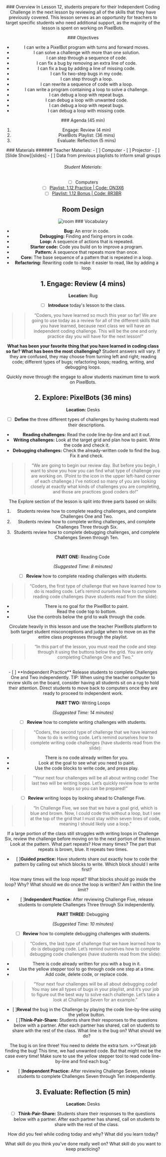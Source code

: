 <header class='header' title='Review' subtitle='Lesson 1.12'/>

<notable>
<iconp src='/icons/activity.png'>### Overview</iconp>
In Lesson 12, students prepare for their Independent Coding Challenge in the next lesson by reviewing all of the skills that they have previously covered. This lesson serves as an opportunity for teachers to target specific students who need additional support, as the majority of the lesson is spent on working on PixelBots.

<iconp src='/icons/objectives.png'>### Objectives</iconp>
- I can write a PixelBot program with turns and forward moves.
- I can solve a challenge with more than one solution.
- I can step through a sequence of code.
- I can fix a bug by removing an extra line of code.
- I can fix a bug by adding a line of missing code.
- I can fix  two-step bugs in my code.
- I can step through a loop.
- I can rewrite a sequence of code with a loop.
- I can write a program containing a loop to solve a challenge.
- I can debug a loop with repeat bugs.
- I can debug a loop with unwanted code.
- I can debug a loop with repeat bugs.
- I can debug a loop with missing code.


<iconp src='/icons/agenda.png'>### Agenda (45 min)</iconp>
1. Engage: Review (4 min)
1. PixelBots Playlist: (36 mins)
1. Evaluate: Reflection (5 mins)

<note>
<iconp src='/icons/materials.png'>### Materials</iconp>
###### Teacher Materials:
- [ ] Computer
- [ ] Projector
- [ ] [Slide Show][slides]
- [ ] Data from previous playlists to inform small groups

###### Student Materials:
- [ ] Computers
- [ ] [Playlist: 1.12 Practice | Code: ON3X6][practice]
- [ ] [Playlist: 1.12 Bonus | Code: 8R3BR][extension]
</note>

## Room Design
![room](/images/layout-online.png)
<note>
<iconp src='/icons/vocab.png'>### Vocabulary</iconp>
- **Bug:** An error in code.
- **Debugging:** Finding and fixing errors in code.
- **Loop:** A sequence of actions that is repeated.
- **Starter code:** Code you build on to improve a program.
- **Pattern:** A sequence that repeats more than once.
- **Core:** The base sequence of a pattern that is repeated in a loop.
- **Refactoring:**  Rewriting code to make it easier to read, like by adding a loop.

</note>

<pagebreak/>

## 1. Engage: Review (4 mins)
**Location:** Rug

- [ ] **Introduce** today's lesson to the class.
>>“Coders, you have learned so much this year so far! We are going to use today as a review for all of the different skills that you have learned, because next class we will have an independent coding challenge. This will be the one and only practice day you will have for the next lesson!”

<iconp type='question'>**What has been your favorite thing that you have learned in coding class so far? What has been the most challenging?**</iconp>
<iconp type='answer'>Student answers will vary. If they are confused, they may choose from turning left and right; reading code; different types of bugs; refactoring loops; reading, writing, and debugging loops.</iconp>

<note type='tip'>Quickly move through the engage to allow students maximum time to work on PixelBots.
</note>
<br/>

## 2. Explore: PixelBots (36 mins)
**Location:** Desks
<br/>
- [ ] **Define** the three different types of challenges by having students read their descriptions.

- **Reading challenges:** Read the code line-by-line and act it out.
- **Writing challenges:** Look at the target grid and plan how to paint. Write the code and check it.
- **Debugging challenges:** Check the already-written code to find the bug. Fix it and check.
>>“We are going to begin our review day. But before you begin, I want to show you how you can find what type of challenge you are working on. (Point to the icon in the upper left-hand corner of each challenge.) I’ve noticed so many of you are looking closely at exactly what kinds of challenges you are completing, and those are practices good coders do!”

<note type='tip'>The Explore section of the lesson is split into three parts based on skills:

1. Students review how to complete reading challenges, and complete Challenges One and Two.
2. Students review how to complete writing challenges, and complete Challenges Three through Six.
3. Students review how to complete debugging challenges, and complete Challenges Seven through Ten.
</note>
<br/>

**PART ONE:** Reading Code

*(Suggested Time: 8 minutes)*
<br/>
- [ ] **Review** how to complete reading challenges with students.

>>“Coders, the first type of challenge that we have learned how to do is reading code. Let’s remind ourselves how to complete reading code challenges (have students read from the slide):

- There is no goal for the PixelBot to paint.
- Read the code top to bottom.
- Use the controls below the grid to walk through the code.

<note type='tip'>
Circulate heavily in this lesson and use the teacher PixelBots platform to both target student misconceptions and judge when to move on as the entire class progresses through the playlist.
</note>

>>“In this part of the lesson, you must read the code and step through it using the buttons below the grid. You are only completing Challenge One and Two.”

<br/>
- [ ] **Independent Practice** Release students to complete Challenges One and Two independently.

<note type='tip'>
TIP: When using the teacher computer to review skills on the board, consider having all students sit on a rug to hold their attention. Direct students to move back to computers once they are ready to proceed to independent work.
</note>

**PART TWO:** Writing Loops

*(Suggested Time: 14 minutes)*
<br/>
- [ ] **Review** how to complete writing challenges with students.
>>“Coders, the second type of challenge that we have learned how to do is writing code. Let’s remind ourselves how to complete writing code challenges (have students read from the slide):

- There is no code already written for you.
- Look at the goal to see what you need to paint.
- Use the code blocks to write code, and press play.
>>“Your next four challenges will be all about writing code! The last two will be writing loops. Let’s quickly review how to write loops so you can be prepared!”

- [ ] **Review** writing loops by looking ahead to Challenge Five.
>>“In Challenge Five, we see that we have a goal grid, which is blue and brown. Now, I could code this without a loop, but I see at the top of the grid that I must stay within seven lines of code, meaning I should likely use a loop.”

<note type='tip'>If a large portion of the class still struggles with writing loops in Challenge Six, review the challenge before moving on to the next portion of the lesson.
</note>
<iconp type='question'>Look at the pattern. What part repeats? How many times?</iconp>
<iconp type='answer'>The part that repeats is brown, blue. It repeats two times.</iconp>
<br/>

- [ ]**Guided practice:** Have students share out exactly how to code the pattern by calling out which blocks to write.
<iconp type='question'>Which block should I write first?
</iconp>
<iconp type='question'>How many times will the loop repeat?
</iconp>
<iconp type='question'>What blocks should go inside the loop? Why?
</iconp>
<iconp type='question'>What should we do once the loop is written?
</iconp>
<iconp type='question'>Am I within the line limit?
</iconp>
<br/>

- [ ]**Independent Practice:** After reviewing Challenge Five, release students to complete Challenges Three through Six independently.

**PART THREE:** Debugging

*(Suggested Time: 10 minutes)*
<br/>
- [ ] **Review** how to complete debugging challenges with students.
>>“Coders, the last type of challenge that we have learned how to do is debugging code. Let’s remind ourselves how to complete debugging code challenges (have students read from the slide):

-  There is code already written for you with a bug in it.
- Use the yellow stepper tool to go through code one step at a time.
- Add code, delete code, or replace code.
>>“Your next four challenges will be all about debugging code! You may see all types of bugs in your playlist, and it’s your job to figure out the best way to solve each challenge. Let’s take a look at Challenge Seven for an example.”

- [ ]**Reveal** the bug in the Challenge by playing the code line-by-line using the yellow button.
- [ ]**Think-Pair-Share:** Students share their responses to the questions below with a partner. After each partner has shared, call on students to share with the rest of the class.
<iconp type='question'>What line is the bug on? What should we do?
</iconp>
<iconp type='answer'>The bug is on line three! You need to delete the extra turn.
</iconp>
>>“Great job finding the bug! This time, we had unwanted code. But that might not be the case every time! Make sure to use the yellow stepper tool to read code line-by-line and find each bug.”

- [ ]**Independent Practice:** After reviewing Challenge Seven, release students to complete Challenges Seven through Ten independently.

## 3. Evaluate:  Reflection (5 min)
**Location:** Desks

- [ ] **Think-Pair-Share:** Students share their responses to the questions below with a partner. After each partner has shared, call on students to share with the rest of the class.

<iconp type='question'>How did you feel while coding today and why? What did you learn today?</iconp>

<iconp type='question'>What skill do you think you’ve done really well on? What skill do you want to keep practicing?
</iconp>

</notable>

[slides]: https://docs.google.com/presentation/d/1NakLvmxekU2qhq-9g2Iyqy1GRY_K7XBYaVVCDE3t5ag/edit?usp=sharing
[practice]: http://www.pixelbots.io/ON3X6
[extension]: http://www.pixelbots.io/8R3BR
